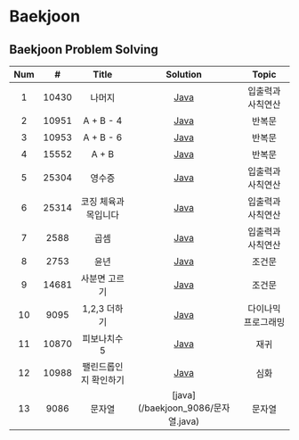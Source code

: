 
# Baekjoon

## Baekjoon Problem Solving


| Num | # | Title | Solution | Topic |
| :---: | :-----: | :---: | :---: | :---: |
| 1  | 10430 | 나머지 |  [Java](/baekjoon_10430/나머지.java) | 입출력과 사칙연산 |
| 2  | 10951 | A + B - 4 |  [Java](/baekjoon_10951/A%2BB-4.java) | 반복문 |
| 3  | 10953 | A + B - 6 |  [Java](/baekjoon_10953/A%2BB-6.java) | 반복문 |
| 4 | 15552 | A + B |  [Java](/baekjoon_15552/A%2BB.java) | 반복문 |
| 5 | 25304 | 영수증 |  [Java](/baekjoon_25304/영수증.java) | 입출력과 사칙연산|
| 6 | 25314 | 코징 체육과목입니다|  [Java](/baekjoon_25314/코딩은%20체육과목입니다.java) | 입출력과 사칙연산 |
| 7 | 2588 | 곱셈 |  [Java](/baekjoon_2588/곱셈.java) | 입출력과 사칙연산 |
| 8 | 2753 | 윤년|  [Java](/baekjoon_2753/윤년.java) | 조건문 |
| 9 | 14681| 사분면 고르기| [Java](/baekjoon_14681/사분면고르기.java) | 조건문 |
| 10 | 9095| 1,2,3 더하기 | [Java](/baekjoon_9095/1,2,3더하기.java) | 다이나믹 프로그래밍| 
| 11 | 10870| 피보나치수 5| [Java](/baekjoon_10870/피보나치수5.java) | 재귀 |
| 12 | 10988| 팰린드롭인지 확인하기 |[Java](/baekjoon_10988/팰린드롬인.java) | 심화|
| 13 | 9086 | 문자열 | [java] (/baekjoon_9086/문자열.java) | 문자열 |
